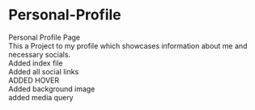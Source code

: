 # Personal-Profile
Personal Profile Page
<br>
This a Project to my profile which showcases information about me and necessary socials.
<br>
Added index file
<br>
Added all social links
<br>
ADDED HOVER
<br>
Added background image
<br>
added media query